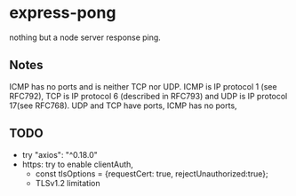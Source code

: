 # express-pong
nothing but a node server response ping.


## Notes
ICMP has no ports and is neither TCP nor UDP. 
ICMP is IP protocol 1 (see RFC792), TCP is IP protocol 6 (described in RFC793) and UDP is IP protocol 17(see RFC768). 
UDP and TCP have ports, ICMP has no ports, 
## TODO

- try "axios": "^0.18.0" 
- https: try to enable clientAuth, 
    - const tlsOptions = {requestCert: true, rejectUnauthorized:true};
    - TLSv1.2 limitation